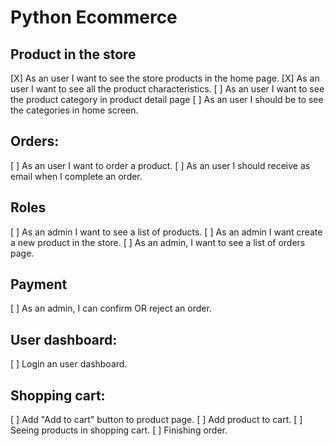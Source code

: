 # Python Ecommerce

## Product in the store
[X] As an user I want to see the store products in the home page.
[X] As an user I want to see all the product characteristics.
[ ] As an user I want to see the product category in product detail page
[ ] As an user I should be to see the categories in home screen.

## Orders:
[ ] As an user I want to order a product.
[ ] As an user I should receive as email when I complete an order.

## Roles
[ ] As an admin I want to see a list of products.
[ ] As an admin I want create a new product in the store.
[ ] As an admin, I want to see a list of orders page.

## Payment
[ ] As an admin, I can confirm OR reject an order.

## User dashboard:
[ ] Login an user dashboard.

## Shopping cart:
[ ] Add "Add to cart" button to product page.
[ ] Add product to cart.
[ ] Seeing products in shopping cart.
[ ] Finishing order.
